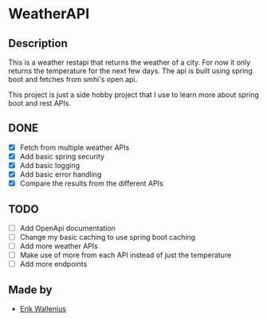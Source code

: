 # WeatherAPI

## Description
This is a weather restapi that returns the weather of a city. For now it only returns the temperature for the next few days. The api is built using spring boot and fetches from smhi's open api.

This project is just a side hobby project that I use to learn more about spring boot and rest APIs.

## DONE
- [X] Fetch from multiple weather APIs
- [X] Add basic spring security
- [X] Add basic logging
- [X] Add basic error handling
- [X] Compare the results from the different APIs

## TODO
- [ ] Add OpenApi documentation
- [ ] Change my basic caching to use spring boot caching
- [ ] Add more weather APIs
- [ ] Make use of more from each API instead of just the temperature
- [ ] Add more endpoints

## Made by
- [Erik Wallenius](https://github.com/knottem)